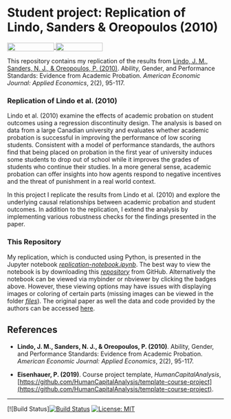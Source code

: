 # Student project: Replication of Lindo, Sanders & Oreopoulos (2010)

<a href="https://nbviewer.jupyter.org/github/HumanCapitalAnalysis/student-project-amageh/blob/master/project.ipynb"
   target="_parent">
   <img align="center" 
  src="https://raw.githubusercontent.com/jupyter/design/master/logos/Badges/nbviewer_badge.png" 
      width="109" height="20"> 
</a> 
<a href="https://mybinder.org/v2/gh/HumanCapitalAnalysis/student-project-amageh/master?filepath=project.ipynb"
    target="_parent">
    <img align="center"
       src="https://mybinder.org/badge_logo.svg"
       width="109" height="20">
</a>

This repository contains my replication of the results from [Lindo, J. M., Sanders, N. J., & Oreopoulos, P. (2010)](https://www.aeaweb.org/articles?id=10.1257/app.2.2.95). Ability, Gender, and Performance Standards: Evidence from Academic Probation. _American Economic Journal: Applied Economics_, 2(2), 95-117.
 

### Replication of Lindo et al. (2010)

Lindo et al. (2010) examine the effects of academic probation on student outcomes using a regression discontinuity design. The analysis is based on data from a large Canadian university and evaluates whether academic probation is successful in improving the performance of low scoring students. Consistent with a model of performance standards, the authors find that being placed on probation in the first year of university induces some students to drop out of school while it improves the grades of students who continue their studies. In a more general sense, academic probation can offer insights into how agents respond to negative incentives and the threat of punishment in a real world context.

In this project I replicate the results from Lindo et al. (2010) and explore the underlying causal relationships between academic probation and student outcomes. In addition to the replication, I extend the analysis by implementing various robustness checks for the findings presented in the paper.

### This Repository

My replication, which is conducted using Python, is presented in the Jupyter notebook [_replication-notebook.ipynb_](https://github.com/HumanCapitalAnalysis/student-project-amageh/blob/master/replication-notebook.ipynb). The best way to view the notebook is by downloading this [_repository_](https://github.com/HumanCapitalAnalysis/student-project-amageh) from GitHub. Alternatively the notebook can be viewed via mybinder or nbviewer by clicking the badges above. However, these viewing options may have issues with displaying images or coloring of certain parts (missing images can be viewed in the folder [_files_](https://github.com/HumanCapitalAnalysis/student-project-amageh/tree/master/files)). The original paper as well the data and code provided by the authors can be accessed [here](https://www.aeaweb.org/articles?id=10.1257/app.2.2.95). 

## References

* __Lindo, J. M., Sanders, N. J., & Oreopoulos, P. (2010)__. Ability, Gender, and Performance Standards: Evidence from Academic Probation. _American Economic Journal: Applied Economics_, 2(2), 95-117.

* __Eisenhauer, P. (2019)__. Course project template, _HumanCapitalAnalysis_, [https://github.com/HumanCapitalAnalysis/template-course-project](https://github.com/HumanCapitalAnalysis/template-course-project).


--- 
[![Build Status][![Build Status](https://travis-ci.com/amageh/replication-performance-standards.svg?token=aeDYCzdxUYKzxPmFNa2V&branch=master)](https://travis-ci.com/amageh/replication-performance-standards)
</a> 
[![License: MIT](https://img.shields.io/badge/License-MIT-blue.svg)](https://github.com/amageh/replication-performance-standards/blob/master/LICENSE) 
</a> 
